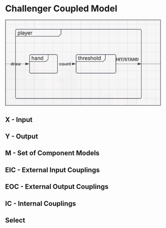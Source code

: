 # Challenger Coupled Model
![img](challenger.png)
## X - Input

## Y - Output

## M - Set of Component Models

## EIC - External Input Couplings

## EOC - External Output Couplings

## IC - Internal Couplings

## Select

